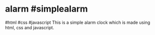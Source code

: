 # alarm #simplealarm
#html #css #javascript
This is a simple alarm clock which is made using html, css and javascript.
